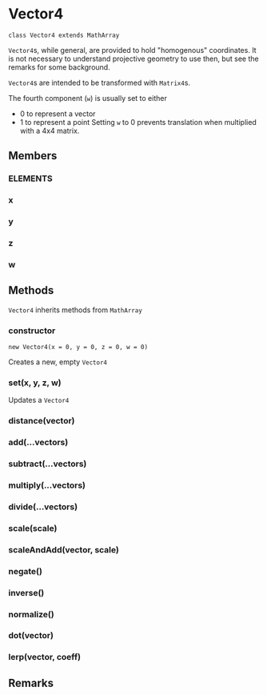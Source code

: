# Vector4

`class Vector4 extends MathArray`

`Vector4`s, while general, are provided to hold "homogenous" coordinates. It is not necessary to understand projective geometry to use then, but see the remarks for some background.

`Vector4`s are intended to be transformed with `Matrix4`s.

The fourth component (`w`) is usually set to either
- 0 to represent a vector
- 1 to represent a point
Setting `w` to 0 prevents translation when multiplied with a 4x4 matrix.


## Members

### ELEMENTS
### x
### y
### z
### w


## Methods

`Vector4` inherits methods from `MathArray`

### constructor

`new Vector4(x = 0, y = 0, z = 0, w = 0)`

Creates a new, empty `Vector4`

### set(x, y, z, w)

Updates a `Vector4`

### distance(vector)

### add(...vectors)

### subtract(...vectors)

### multiply(...vectors)

### divide(...vectors)

### scale(scale)

### scaleAndAdd(vector, scale)

### negate()

### inverse()

### normalize()

### dot(vector)

### lerp(vector, coeff)


## Remarks

